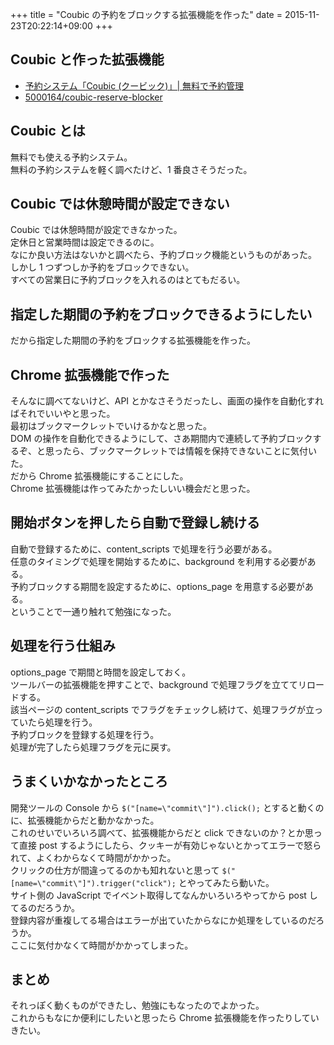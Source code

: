 +++
title = "Coubic の予約をブロックする拡張機能を作った"
date = 2015-11-23T20:22:14+09:00
+++

## Coubic と作った拡張機能

- [予約システム「Coubic (クービック)」| 無料で予約管理](https://coubic.com/)
- [5000164/coubic-reserve-blocker](https://github.com/5000164/coubic-reserve-blocker)

## Coubic とは

無料でも使える予約システム。  
無料の予約システムを軽く調べたけど、1 番良さそうだった。

## Coubic では休憩時間が設定できない

Coubic では休憩時間が設定できなかった。  
定休日と営業時間は設定できるのに。  
なにか良い方法はないかと調べたら、予約ブロック機能というものがあった。  
しかし 1 つずつしか予約をブロックできない。  
すべての営業日に予約ブロックを入れるのはとてもだるい。

## 指定した期間の予約をブロックできるようにしたい

だから指定した期間の予約をブロックする拡張機能を作った。

## Chrome 拡張機能で作った

そんなに調べてないけど、API とかなさそうだったし、画面の操作を自動化すればそれでいいやと思った。  
最初はブックマークレットでいけるかなと思った。  
DOM の操作を自動化できるようにして、さあ期間内で連続して予約ブロックするぞ、と思ったら、ブックマークレットでは情報を保持できないことに気付いた。  
だから Chrome 拡張機能にすることにした。  
Chrome 拡張機能は作ってみたかったしいい機会だと思った。

## 開始ボタンを押したら自動で登録し続ける

自動で登録するために、content_scripts で処理を行う必要がある。  
任意のタイミングで処理を開始するために、background を利用する必要がある。  
予約ブロックする期間を設定するために、options_page を用意する必要がある。  
ということで一通り触れて勉強になった。

## 処理を行う仕組み

options_page で期間と時間を設定しておく。  
ツールバーの拡張機能を押すことで、background で処理フラグを立ててリロードする。  
該当ページの content_scripts でフラグをチェックし続けて、処理フラグが立っていたら処理を行う。  
予約ブロックを登録する処理を行う。  
処理が完了したら処理フラグを元に戻す。

## うまくいかなかったところ

開発ツールの Console から `$("[name=\"commit\"]").click();` とすると動くのに、拡張機能からだと動かなかった。  
これのせいでいろいろ調べて、拡張機能からだと click できないのか？とか思って直接 post するようにしたら、クッキーが有効じゃないとかってエラーで怒られて、よくわからなくて時間がかかった。  
クリックの仕方が間違ってるのかも知れないと思って `$("[name=\"commit\"]").trigger("click");` とやってみたら動いた。  
サイト側の JavaScript でイベント取得してなんかいろいろやってから post してるのだろうか。  
登録内容が重複してる場合はエラーが出ていたからなにか処理をしているのだろうか。  
ここに気付かなくて時間がかかってしまった。

## まとめ

それっぽく動くものができたし、勉強にもなったのでよかった。  
これからもなにか便利にしたいと思ったら Chrome 拡張機能を作ったりしていきたい。
